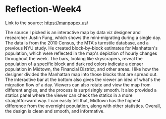 # Reflection-Week4

Link to the source: https://manpopex.us/

The source I picked is an interactive map by data viz designer and researcher Justin Fung, which shows the mini-migrating during a
single day. The data is from the 2010 Census, the MTA's turnstile database, and a previous NYU study. He created block-by-block
estimates for Manhattan's population, which were reflected in the map's depiction of hourly changes throughout the week. The bars,
looking like skyscrapers, reveal the population of a specific block and dark red colors indicate a denser population in Midtown, 
the Financial District, and other areas. I like how the designer divided the Manhattan map into those blocks that are spread out. 
The interactive bar at the bottom also gives the viewer an idea of what's the migration flow of a day. Viewers can also rotate 
and view the map from different angles, and the process is surprisingly smooth. It also provided a statics panel where the viewer 
can check the statics in a more straightforward way. I can easily tell that, Midtown has the highest difference from the overnight
population, along with other statistics. Overall, the design is clean and smooth, and informative.   
